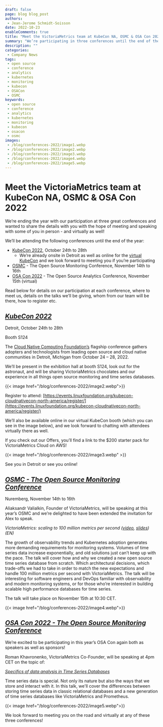 ```yaml
---
draft: false    
page: blog blog_post
authors:
 - Jean-Jerome Schmidt-Soisson
date: 2022-10-23
enableComments: true
title: "Meet the VictoriaMetrics team at KubeCon NA, OSMC & OSA Con 2022"
summary: "We’re participating in three conferences until the end of the year as sponsors and speakers: KubeCon NA, OSMC & OSA Con 2022. This blog outlines our participation at each one of them with details on how to meet us or listen to our talks."
description: ""
categories:
 - Company News
tags:
 - open source
 - conference
 - analytics
 - kubernetes
 - monitoring
 - kubecon
 - OSACon
 - OSMC
keywords: 
 - open source
 - conference
 - analytics
 - kubernetes
 - monitoring
 - kubecon
 - osacon
 - osmc
images:
 - /blog/conferences-2022/image1.webp
 - /blog/conferences-2022/image2.webp
 - /blog/conferences-2022/image3.webp
 - /blog/conferences-2022/image4.webp
 - /blog/conferences-2022/image5.webp
---
```


# Meet the VictoriaMetrics team at KubeCon NA, OSMC & OSA Con 2022

We’re ending the year with our participation at three great conferences and wanted to share the details with you with the hope of meeting and speaking with some of you in person - and virtually as well!

We’ll be attending the following conferences until the end of the year:

* [KubeCon 2022](https://events.linuxfoundation.org/kubecon-cloudnativecon-north-america/), October 24th to 28th
  * We’re already onsite in Detroit as well as online for the [virtual KubeCon](https://kubecon-cloudnativecon-na.com/login/) and we look forward to meeting you if you’re participating
* [OSMC](https://osmc.de) - The Open Source Monitoring Conference, November 14th to 16th
* [OSA Con 2022](https://events.zoom.us/ev/AnOw0Lh3tcaRFG5d-A434hLZU6uq6vss4nOhTNYUVeaSALooyD-G~AggLXsr32QYFjq8BlYLZ5I06Dg) - The Open Source Analytics Conference, November 15th (virtual)

Read below for details on our participation at each conference, where to meet us, details on the talks we’ll be giving, whom from our team will be there, how to register etc.

## *[KubeCon 2022](https://events.linuxfoundation.org/kubecon-cloudnativecon-north-america/)*

Detroit, October 24th to 28th

Booth S124

The [Cloud Native Computing Foundation’s](http://cncf.io/) flagship conference gathers adopters and technologists from leading open source and cloud native communities in Detroit, Michigan from October 24 – 28, 2022.


We’ll be present in the exhibition hall at booth S124, look out for the astronaut, and will be sharing VictoriaMetrics chocolates and our experience in all things open source monitoring and time series databases.

{{< image href="/blog/conferences-2022/image2.webp">}}

Register to attend: [https://events.linuxfoundation.org/kubecon-cloudnativecon-north-america/register/](https://events.linuxfoundation.org/kubecon-cloudnativecon-north-america/register/)


We’ll also be available online in our virtual KubeCon booth (which you can see in the image below), and we look forward to chatting with attendees virtually there as well.

If you check out our Offers, you’ll find a link to the $200 starter pack for VictoriaMetrics Cloud on AWS!

{{< image href="/blog/conferences-2022/image3.webp" >}}

See you in Detroit or see you online!


## *[OSMC - The Open Source Monitoring Conference](https://osmc.de)*

Nuremberg, November 14th to 16th

Aliaksandr Valialkin, Founder of VictoriaMetrics, will be speaking at this year’s OSMC and we’re delighted to have been extended the invitation for Alex to speak.

*VictoriaMetrics: scaling to 100 million metrics per second ([video](https://www.youtube.com/watch?v=xfed9_Q0_qU), [slides](https://www.slideshare.net/NETWAYS/osmc-2022-victoriametrics-scaling-to-100-million-metrics-per-second-by-aliaksandr-valialkin)) (EN)*

The growth of observability trends and Kubernetes adoption generates more demanding requirements for monitoring systems. Volumes of time series data increase exponentially, and old solutions just can’t keep up with the pace. The talk will cover how and why we created a new open source time series database from scratch. Which architectural decisions, which trade-offs we had to take in order to match the new expectations and handle 100 million metrics per second with VictoriaMetrics. The talk will be interesting for software engineers and DevOps familiar with observability and modern monitoring systems, or for those who’re interested in building scalable high performance databases for time series.

The talk will take place on November 15th at 10:30 CET.

{{< image href="/blog/conferences-2022/image4.webp">}}

## *[OSA Con 2022 - The Open Source Monitoring Conference](https://events.zoom.us/ev/AnOw0Lh3tcaRFG5d-A434hLZU6uq6vss4nOhTNYUVeaSALooyD-G~AggLXsr32QYFjq8BlYLZ5I06Dg)*

We’re excited to be participating in this year’s OSA Con again both as speakers as well as sponsors!

Roman Khavronenko, VictoriaMetrics Co-Founder, will be speaking at 4pm CET on the topic of:

*[Specifics of data analysis in Time Series Databases](https://events.zoom.us/ev/AnOw0Lh3tcaRFG5d-A434hLZU6uq6vss4nOhTNYUVeaSALooyD-G~AggLXsr32QYFjq8BlYLZ5I06Dg)*

Time series data is special. Not only its nature but also the ways that we store and interact with it. In this talk, we'll cover the differences between storing time series data in classic relational databases and a new generation of time series databases like VictoriaMetrics and Prometheus.

{{< image href="/blog/conferences-2022/image5.webp">}}

We look forward to meeting you on the road and virtually at any of these three conferences!
